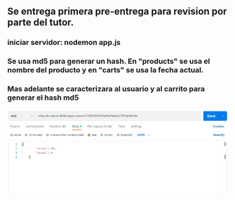 ## Se entrega primera pre-entrega para revision por parte del tutor.

### iniciar servidor: nodemon app.js

### Se usa md5 para generar un hash. En "products" se usa el nombre del producto y en "carts" se usa la fecha actual.
### Mas adelante se caracterizara al usuario y al carrito para generar el hash md5

![put](./put.png)
